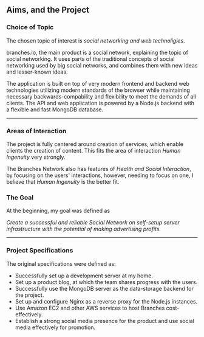 ## Aims, and the Project

### Choice of Topic

The chosen topic of interest is _social networking and web technoligies_.

branches.io, the main product is a social network, explaining the topic of social networking.
It uses parts of the traditional concepts of social networking used by big
social networks, and combines them with new ideas and lesser-known ideas.

The application is built on top of very modern frontend and backend web technologies utilizing
modern standards of the browser while maintaining necessary backwards-compability
and flexibility to meet the demands of all clients.
The API and web application is powered by a Node.js backend with a flexible and
fast MongoDB database.

--------

### Areas of Interaction

The project is fully centered around creation of services, which enable clients the
creation of content.
This fits the area of interaction _Human Ingenuity_ very strongly.

The Branches Network also has features of _Health and Social Interaction_,
by focusing on the users' interactions, however, needing to focus on one, I believe that
_Human Ingenuity_ is the better fit.

### The Goal
  
At the beginning, my goal was defined as

_Create a successful and reliable Social Network on self-setup server infrastructure with the potential of making advertising profits._


--------

### Project Specifications

The original specifications were defined as:

- Successfully set up a development server at my home.
- Set up a product blog, at which the team shares progress with the users.
- Successfully use the MongoDB server as the data-storage backend for the project.
- Set up and configure Nginx as a reverse proxy for the Node.js instances.
- Use Amazon EC2 and other AWS services to host Branches cost-effectively.
- Establish a strong social media presence for the product and use social media effectively for promotion.
